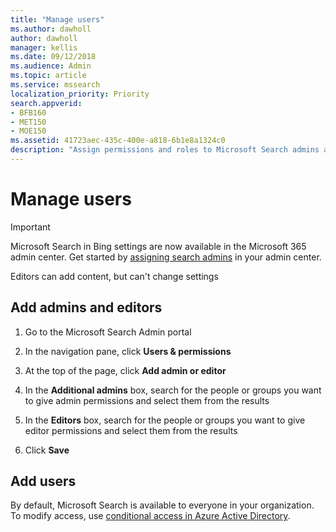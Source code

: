 ```yaml
---
title: "Manage users"
ms.author: dawholl
author: dawholl
manager: kellis
ms.date: 09/12/2018
ms.audience: Admin
ms.topic: article
ms.service: mssearch
localization_priority: Priority
search.appverid:
- BFB160
- MET150
- MOE150
ms.assetid: 41723aec-435c-400e-a818-6b1e8a1324c0
description: "Assign permissions and roles to Microsoft Search admins and editors"
---
```

# Manage users

> [!IMPORTANT]
> Microsoft Search in Bing settings are now available in the Microsoft 365 admin center. Get started by [assigning search admins](https://docs.microsoft.com/en-us/microsoftsearch/setup-microsoft-search#step-2-assign-search-admin-and-search-editor) in your admin center.
    
Editors can add content, but can't change settings
  
## Add admins and editors

1. Go to the Microsoft Search Admin portal
    
2. In the navigation pane, click **Users &amp; permissions**
    
3. At the top of the page, click **Add admin or editor**
    
4. In the **Additional admins** box, search for the people or groups you want to give admin permissions and select them from the results 
    
5. In the **Editors** box, search for the people or groups you want to give editor permissions and select them from the results 
    
6. Click **Save**
    
## Add users

By default, Microsoft Search is available to everyone in your organization. To modify access, use [conditional access in Azure Active Directory](https://docs.microsoft.com/en-us/azure/active-directory/conditional-access/overview).